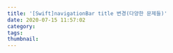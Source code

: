 ```yaml
---
title: '[Swift]navigationBar title 변경(다양한 문제들)'
date: 2020-07-15 11:57:02
category:
tags:
thumbnail:
---
```

